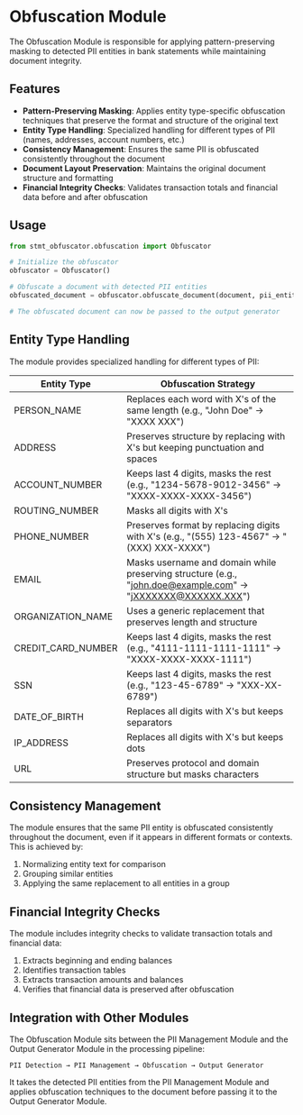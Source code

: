 # Obfuscation Module

The Obfuscation Module is responsible for applying pattern-preserving masking to detected PII entities in bank statements while maintaining document integrity.

## Features

- **Pattern-Preserving Masking**: Applies entity type-specific obfuscation techniques that preserve the format and structure of the original text
- **Entity Type Handling**: Specialized handling for different types of PII (names, addresses, account numbers, etc.)
- **Consistency Management**: Ensures the same PII is obfuscated consistently throughout the document
- **Document Layout Preservation**: Maintains the original document structure and formatting
- **Financial Integrity Checks**: Validates transaction totals and financial data before and after obfuscation

## Usage

```python
from stmt_obfuscator.obfuscation import Obfuscator

# Initialize the obfuscator
obfuscator = Obfuscator()

# Obfuscate a document with detected PII entities
obfuscated_document = obfuscator.obfuscate_document(document, pii_entities)

# The obfuscated document can now be passed to the output generator
```

## Entity Type Handling

The module provides specialized handling for different types of PII:

| Entity Type | Obfuscation Strategy |
|-------------|----------------------|
| PERSON_NAME | Replaces each word with X's of the same length (e.g., "John Doe" → "XXXX XXX") |
| ADDRESS | Preserves structure by replacing with X's but keeping punctuation and spaces |
| ACCOUNT_NUMBER | Keeps last 4 digits, masks the rest (e.g., "1234-5678-9012-3456" → "XXXX-XXXX-XXXX-3456") |
| ROUTING_NUMBER | Masks all digits with X's |
| PHONE_NUMBER | Preserves format by replacing digits with X's (e.g., "(555) 123-4567" → "(XXX) XXX-XXXX") |
| EMAIL | Masks username and domain while preserving structure (e.g., "john.doe@example.com" → "jXXXXXXX@XXXXXX.XXX") |
| ORGANIZATION_NAME | Uses a generic replacement that preserves length and structure |
| CREDIT_CARD_NUMBER | Keeps last 4 digits, masks the rest (e.g., "4111-1111-1111-1111" → "XXXX-XXXX-XXXX-1111") |
| SSN | Keeps last 4 digits, masks the rest (e.g., "123-45-6789" → "XXX-XX-6789") |
| DATE_OF_BIRTH | Replaces all digits with X's but keeps separators |
| IP_ADDRESS | Replaces all digits with X's but keeps dots |
| URL | Preserves protocol and domain structure but masks characters |

## Consistency Management

The module ensures that the same PII entity is obfuscated consistently throughout the document, even if it appears in different formats or contexts. This is achieved by:

1. Normalizing entity text for comparison
2. Grouping similar entities
3. Applying the same replacement to all entities in a group

## Financial Integrity Checks

The module includes integrity checks to validate transaction totals and financial data:

1. Extracts beginning and ending balances
2. Identifies transaction tables
3. Extracts transaction amounts and balances
4. Verifies that financial data is preserved after obfuscation

## Integration with Other Modules

The Obfuscation Module sits between the PII Management Module and the Output Generator Module in the processing pipeline:

```
PII Detection → PII Management → Obfuscation → Output Generator
```

It takes the detected PII entities from the PII Management Module and applies obfuscation techniques to the document before passing it to the Output Generator Module.
